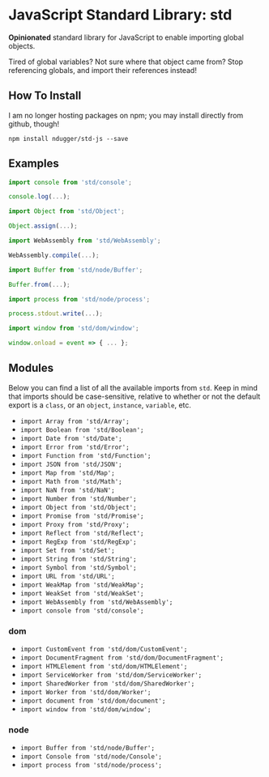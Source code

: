 # JavaScript Standard Library: std
**Opinionated** standard library for JavaScript to enable importing global objects.

Tired of global variables? Not sure where that object came from? Stop referencing globals, and import their references instead!

## How To Install
I am no longer hosting packages on npm; you may install directly from github, though!
```
npm install ndugger/std-js --save
```

## Examples
```javascript
import console from 'std/console';

console.log(...);
```

```javascript
import Object from 'std/Object';

Object.assign(...);
```

```javascript
import WebAssembly from 'std/WebAssembly';

WebAssembly.compile(...);
```

```javascript
import Buffer from 'std/node/Buffer';

Buffer.from(...);
```

```javascript
import process from 'std/node/process';

process.stdout.write(...);
```

```javascript
import window from 'std/dom/window';

window.onload = event => { ... };
```

## Modules
Below you can find a list of all the available imports from `std`. 
Keep in mind that imports should be case-sensitive, relative to whether or not 
the default export is a `class`, or an `object`, `instance`, `variable`, etc.

- `import Array from 'std/Array';`
- `import Boolean from 'std/Boolean';`
- `import Date from 'std/Date';`
- `import Error from 'std/Error';`
- `import Function from 'std/Function';`
- `import JSON from 'std/JSON';`
- `import Map from 'std/Map';`
- `import Math from 'std/Math';`
- `import NaN from 'std/NaN';`
- `import Number from 'std/Number';`
- `import Object from 'std/Object';`
- `import Promise from 'std/Promise';`
- `import Proxy from 'std/Proxy';`
- `import Reflect from 'std/Reflect';`
- `import RegExp from 'std/RegExp';`
- `import Set from 'std/Set';`
- `import String from 'std/String';`
- `import Symbol from 'std/Symbol';`
- `import URL from 'std/URL';`
- `import WeakMap from 'std/WeakMap';`
- `import WeakSet from 'std/WeakSet';`
- `import WebAssembly from 'std/WebAssembly';`
- `import console from 'std/console';`

### dom
- `import CustomEvent from 'std/dom/CustomEvent';`
- `import DocumentFragment from 'std/dom/DocumentFragment';`
- `import HTMLElement from 'std/dom/HTMLElement';`
- `import ServiceWorker from 'std/dom/ServiceWorker';`
- `import SharedWorker from 'std/dom/SharedWorker';`
- `import Worker from 'std/dom/Worker';`
- `import document from 'std/dom/document';`
- `import window from 'std/dom/window';`

### node
- `import Buffer from 'std/node/Buffer';`
- `import Console from 'std/node/Console';`
- `import process from 'std/node/process';`
